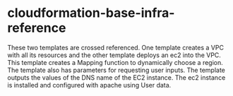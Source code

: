 # cloudformation-base-infra-reference
These two templates are crossed referenced. One template creates a VPC with all its resources
and the other template deploys an ec2 into the VPC. This template creates a Mapping function to 
dynamically choose a region. The template also has parameters for requesting user inputs. 
The template outputs the values of the DNS name of the EC2 instance. The ec2 instance is
installed and configured with apache using User data.
